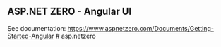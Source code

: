 ﻿## ASP.NET ZERO - Angular UI

See documentation: https://www.aspnetzero.com/Documents/Getting-Started-Angular
#   a s p . n e t z e r o  
 